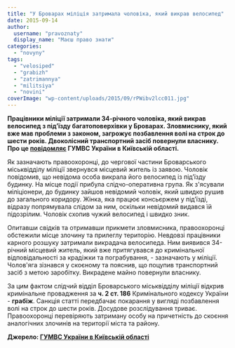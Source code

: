 ```yaml
---
title: "У Броварах міліція затримала чоловіка, який викрав велосипед"
date: 2015-09-14
author: 
  username: "pravoznaty"
  display_name: "Маєш право знати"
categories: 
  - "novyny"
tags: 
  - "velosiped"
  - "grabizh"
  - "zatrimannya"
  - "militsiya"
  - "novini"
coverImage: "wp-content/uploads/2015/09/rPWibv2lcc011.jpg"
---
```


**Працівники міліції затримали 34-річного чоловіка, який викрав велосипед з під’їзду багатоповерхівки у Броварах. Зловмиснику, який вже мав проблеми з законом, загрожує позбавлення волі на строк до шести років. Двоколісний транспортний засіб повернули власнику. Про це [повідомляє](http://www.mvs.gov.ua/mvs/control/kyivska/uk/publish/article/174517) ГУМВС України в Київській області.**

Як зазначають правоохоронці, до чергової частини Броварського міськвідділу міліції звернувся місцевий житель із заявою. Чоловік повідомив, що невідома особа викрала його велосипед із під’їзду будинку. На місце події прибула слідчо-оперативна група. Як з'ясували міліціонери, до будинку зайшов невідомий чоловік, який швидко рушив до загального коридору. Жінка, яка працює консьєржем у під’їзді, відразу попрямувала слідом за ним, оскільки невідомий видався їй підозрілим. Чоловік схопив чужий велосипед і швидко зник.

Опитавши свідків та отримавши прикмети зловмисника, правоохоронці обстежили місце злочину та прилеглу територію. Невдовзі працівники карного розшуку затримали викрадача велосипеда. Ним виявився 34-річний місцевий житель, який вже притягувався до кримінальної відповідальності за крадіжки та пограбування, - зазначають у міліції. Чолов'яга зізнався у скоєному та пояснив, що поцупив транспортний засіб з метою заробітку. Викрадене майно повернули власнику.

За цим фактом слідчий відділ Броварського міськвідділу міліції відкрив кримінальне провадження за **ч. 2 ст. 186** Кримінального кодексу України - **грабіж**. Санкція статті передбачає покарання у вигляді позбавлення волі на строк до шести років. Досудове розслідування триває. Правоохоронці перевіряють затриману особу на причетність до скоєння аналогічних злочинів на території міста та району.

**Джерело: [ГУМВС України в Київській області](http://www.mvs.gov.ua/mvs/control/kyivska/uk/publish/article/174517)**
